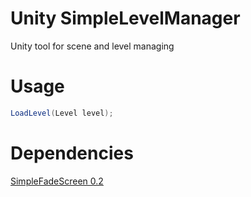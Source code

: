 # Unity SimpleLevelManager
Unity tool for scene and level managing

# Usage
```c#
LoadLevel(Level level);
```

# Dependencies
[SimpleFadeScreen 0.2](https://github.com/StephenGrosjean/Unity_SimpleFadeScreen)
